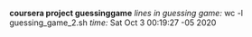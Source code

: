 **coursera project guessinggame**
*lines in guessing game:*
wc -l guessing_game_2.sh
*time:*
Sat Oct  3 00:19:27 -05 2020
